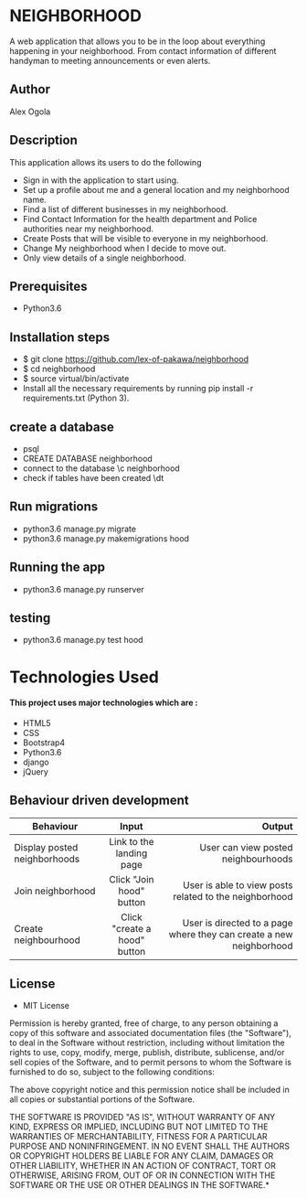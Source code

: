 # NEIGHBORHOOD

A web application that allows you to be in the loop about everything happening in your neighborhood. From contact information of different handyman to meeting announcements or even alerts.

## Author

Alex Ogola

## Description

This application allows its users to do the following

* Sign in with the application to start using.
* Set up a profile about me and a general location and my neighborhood name.
* Find a list of different businesses in my neighborhood.
* Find Contact Information for the health department and Police authorities near my neighborhood.
* Create Posts that will be visible to everyone in my neighborhood.
* Change My neighborhood when I decide to move out.
* Only view details of a single neighborhood.


## Prerequisites
* Python3.6

## Installation steps
* $ git clone https://github.com/lex-of-pakawa/neighborhood
* $ cd neighborhood
* $ source virtual/bin/activate
* Install all the necessary requirements by running pip install -r requirements.txt (Python 3).

## create a database

* psql
* CREATE DATABASE neighborhood
* connect to the database \c neighborhood
* check if tables have been created \dt

## Run migrations

* python3.6 manage.py migrate
* python3.6 manage.py makemigrations hood

## Running the app

* python3.6 manage.py runserver

## testing

* python3.6 manage.py test hood


# Technologies Used

#### This project uses major technologies which are :
* HTML5
* CSS
* Bootstrap4
* Python3.6
* django
* jQuery

## Behaviour driven development
| Behaviour   |      Input     |  Output |
|----------|:-------------:|------:|
| Display posted neighborhoods | Link to the landing page |   User can view posted neighbourhoods |
| Join neighborhood | Click "Join hood" button |   User is able to view posts related to the neighborhood |
| Create neighbourhood | Click "create a hood" button  |  User is directed to a page where they can create a new neighborhood |


## License

* MIT License


Permission is hereby granted, free of charge, to any person obtaining a copy
of this software and associated documentation files (the "Software"), to deal
in the Software without restriction, including without limitation the rights
to use, copy, modify, merge, publish, distribute, sublicense, and/or sell
copies of the Software, and to permit persons to whom the Software is
furnished to do so, subject to the following conditions:

The above copyright notice and this permission notice shall be included in all
copies or substantial portions of the Software.

THE SOFTWARE IS PROVIDED "AS IS", WITHOUT WARRANTY OF ANY KIND, EXPRESS OR
IMPLIED, INCLUDING BUT NOT LIMITED TO THE WARRANTIES OF MERCHANTABILITY,
FITNESS FOR A PARTICULAR PURPOSE AND NONINFRINGEMENT. IN NO EVENT SHALL THE
AUTHORS OR COPYRIGHT HOLDERS BE LIABLE FOR ANY CLAIM, DAMAGES OR OTHER
LIABILITY, WHETHER IN AN ACTION OF CONTRACT, TORT OR OTHERWISE, ARISING FROM,
OUT OF OR IN CONNECTION WITH THE SOFTWARE OR THE USE OR OTHER DEALINGS IN THE
SOFTWARE.*
